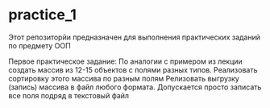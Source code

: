 # practice_1
Этот репозиторйи предназначен для выполнения практических заданий по предмету ООП

Первое практическое задание: 
  По аналогии с примером из лекции создать массив из 12-15 объектов с полями разных типов.
  Реализовать сортировку этого массива по разным полям
  Релизовать выгрузку (запись) массива в файл любого формата. Допускается просто записать все поля подряд в текстовый файл
